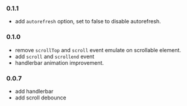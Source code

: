 ### 0.1.1
* add `autorefresh` option, set to false to disable autorefresh.

### 0.1.0

* remove `scrollTop` and `scroll` event emulate on scrollable element.
* add `scroll` and `scrollend` event
* handlerbar animation improvement.

### 0.0.7

* add handlerbar
* add scroll debounce
